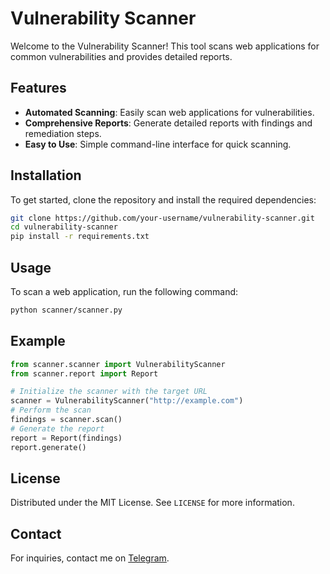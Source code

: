 # Vulnerability Scanner

Welcome to the Vulnerability Scanner! This tool scans web applications for common vulnerabilities and provides detailed reports.

## Features

- **Automated Scanning**: Easily scan web applications for vulnerabilities.
- **Comprehensive Reports**: Generate detailed reports with findings and remediation steps.
- **Easy to Use**: Simple command-line interface for quick scanning.

## Installation

To get started, clone the repository and install the required dependencies:

```bash
git clone https://github.com/your-username/vulnerability-scanner.git
cd vulnerability-scanner
pip install -r requirements.txt
```

## Usage

To scan a web application, run the following command:

```bash
python scanner/scanner.py
```

## Example

```python
from scanner.scanner import VulnerabilityScanner
from scanner.report import Report

# Initialize the scanner with the target URL
scanner = VulnerabilityScanner("http://example.com")
# Perform the scan
findings = scanner.scan()
# Generate the report
report = Report(findings)
report.generate()
```

## License

Distributed under the MIT License. See `LICENSE` for more information.

## Contact

For inquiries, contact me on [Telegram](https://t.me/WitchShopHub).

<!---
your-username/vulnerability-scanner is a ✨ special ✨ repository because its `README.md` (this file) appears on your GitHub profile.
You can click the Preview link to take a look at your changes.
--->
